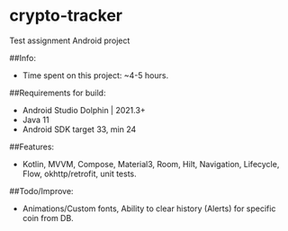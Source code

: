 # crypto-tracker
Test assignment Android project

##Info:
- Time spent on this project: ~4-5 hours.

##Requirements for build: 
- Android Studio Dolphin | 2021.3+
- Java 11
- Android SDK target 33, min 24

##Features:
- Kotlin, MVVM, Compose, Material3, Room, Hilt, Navigation, Lifecycle, Flow, okhttp/retrofit, unit tests. 

##Todo/Improve:
- Animations/Custom fonts, Ability to clear history (Alerts) for specific coin from DB. 


